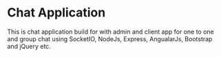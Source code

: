 # Chat Application
This is chat application build for with admin and client app for one to one and group chat using SocketIO, NodeJs, Express, AngualarJs, Bootstrap and jQuery etc.
